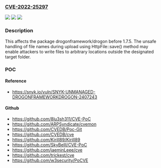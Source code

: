 ### [CVE-2022-25297](https://cve.mitre.org/cgi-bin/cvename.cgi?name=CVE-2022-25297)
![](https://img.shields.io/static/v1?label=Product&message=drogonframework%2Fdrogon&color=blue)
![](https://img.shields.io/static/v1?label=Version&message=%3C%201.7.5%20&color=brighgreen)
![](https://img.shields.io/static/v1?label=Vulnerability&message=Arbitrary%20File%20Write&color=brighgreen)

### Description

This affects the package drogonframework/drogon before 1.7.5. The unsafe handling of file names during upload using HttpFile::save() method may enable attackers to write files to arbitrary locations outside the designated target folder.

### POC

#### Reference
- https://snyk.io/vuln/SNYK-UNMANAGED-DROGONFRAMEWORKDROGON-2407243

#### Github
- https://github.com/8lu3sh311/CVE-PoC
- https://github.com/ARPSyndicate/cvemon
- https://github.com/CVEDB/Poc-Git
- https://github.com/CVEDB/cve
- https://github.com/Kirill89/Kirill89
- https://github.com/SkyBelll/CVE-PoC
- https://github.com/jaeminLeee/cve
- https://github.com/trickest/cve
- https://github.com/w3security/PoCVE

